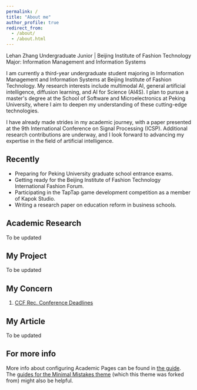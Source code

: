 ```yaml
---
permalink: /
title: "About me"
author_profile: true
redirect_from: 
  - /about/
  - /about.html
---
```


Lehan Zhang
Undergraduate Junior | Beijing Institute of Fashion Technology
Major: Information Management and Information Systems

I am currently a third-year undergraduate student majoring in Information Management and Information Systems at Beijing Institute of Fashion Technology. My research interests include multimodal AI, general artificial intelligence, diffusion learning, and AI for Science (AI4S). I plan to pursue a master's degree at the School of Software and Microelectronics at Peking University, where I aim to deepen my understanding of these cutting-edge technologies.

I have already made strides in my academic journey, with a paper presented at the 9th International Conference on Signal Processing (ICSP). Additional research contributions are underway, and I look forward to advancing my expertise in the field of artificial intelligence.

## Recently
+ Preparing for Peking University graduate school entrance exams.
+ Getting ready for the Beijing Institute of Fashion Technology International Fashion Forum.
+ Participating in the TapTap game development competition as a member of Kapok Studio.
+ Writing a research paper on education reform in business schools.


## Academic Research

To be updated

## My Project

To be updated

## My Concern

1. [CCF Rec. Conference Deadlines](https://ccfddl.github.io/)

## My Article

To be updated

## For more info

More info about configuring Academic Pages can be found in [the guide](https://academicpages.github.io/markdown/). The [guides for the Minimal Mistakes theme](https://mmistakes.github.io/minimal-mistakes/docs/configuration/) (which this theme was forked from) might also be helpful.
